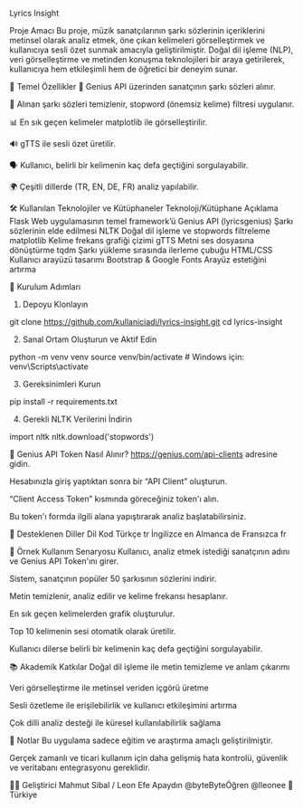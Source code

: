 Lyrics Insight

Proje Amacı
Bu proje, müzik sanatçılarının şarkı sözlerinin içeriklerini metinsel olarak analiz etmek, öne çıkan kelimeleri görselleştirmek ve kullanıcıya sesli özet sunmak amacıyla geliştirilmiştir. Doğal dil işleme (NLP), veri görselleştirme ve metinden konuşma teknolojileri bir araya getirilerek, kullanıcıya hem etkileşimli hem de öğretici bir deneyim sunar.

🧠 Temel Özellikler
🎵 Genius API üzerinden sanatçının şarkı sözleri alınır.

🧹 Alınan şarkı sözleri temizlenir, stopword (önemsiz kelime) filtresi uygulanır.

📊 En sık geçen kelimeler matplotlib ile görselleştirilir.

🔊 gTTS ile sesli özet üretilir.

🗣️ Kullanıcı, belirli bir kelimenin kaç defa geçtiğini sorgulayabilir.

🌍 Çeşitli dillerde (TR, EN, DE, FR) analiz yapılabilir.

🛠️ Kullanılan Teknolojiler ve Kütüphaneler
Teknoloji/Kütüphane	Açıklama
Flask	Web uygulamasının temel framework’ü
Genius API (lyricsgenius)	Şarkı sözlerinin elde edilmesi
NLTK	Doğal dil işleme ve stopwords filtreleme
matplotlib	Kelime frekans grafiği çizimi
gTTS	Metni ses dosyasına dönüştürme
tqdm	Şarkı yükleme sırasında ilerleme çubuğu
HTML/CSS	Kullanıcı arayüzü tasarımı
Bootstrap & Google Fonts	Arayüz estetiğini artırma

🔧 Kurulum Adımları
1. Depoyu Klonlayın

git clone https://github.com/kullaniciadi/lyrics-insight.git
cd lyrics-insight

2. Sanal Ortam Oluşturun ve Aktif Edin

python -m venv venv
source venv/bin/activate  # Windows için: venv\Scripts\activate

3. Gereksinimleri Kurun

pip install -r requirements.txt

4. Gerekli NLTK Verilerini İndirin

import nltk
nltk.download('stopwords')

🔑 Genius API Token Nasıl Alınır?
https://genius.com/api-clients adresine gidin.

Hesabınızla giriş yaptıktan sonra bir “API Client” oluşturun.

“Client Access Token” kısmında göreceğiniz token'ı alın.

Bu token'ı formda ilgili alana yapıştırarak analiz başlatabilirsiniz.

🔄 Desteklenen Diller
Dil	Kod
Türkçe	tr
İngilizce	en
Almanca	de
Fransızca	fr

🧪 Örnek Kullanım Senaryosu
Kullanıcı, analiz etmek istediği sanatçının adını ve Genius API Token'ını girer.

Sistem, sanatçının popüler 50 şarkısının sözlerini indirir.

Metin temizlenir, analiz edilir ve kelime frekansı hesaplanır.

En sık geçen kelimelerden grafik oluşturulur.

Top 10 kelimenin sesi otomatik olarak üretilir.

Kullanıcı dilerse belirli bir kelimenin kaç defa geçtiğini sorgulayabilir.

📚 Akademik Katkılar
Doğal dil işleme ile metin temizleme ve anlam çıkarımı

Veri görselleştirme ile metinsel veriden içgörü üretme

Sesli özetleme ile erişilebilirlik ve kullanıcı etkileşimini artırma

Çok dilli analiz desteği ile küresel kullanılabilirlik sağlama

📌 Notlar
Bu uygulama sadece eğitim ve araştırma amaçlı geliştirilmiştir.

Gerçek zamanlı ve ticari kullanım için daha gelişmiş hata kontrolü, güvenlik ve veritabanı entegrasyonu gereklidir.

🧑‍💻 Geliştirici
Mahmut Sibal / Leon Efe Apaydın
@byteByteÖğren @lleonee
📍 Türkiye
